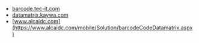 * [barcode.tec-it.com](https://barcode.tec-it.com/en/DataMatrix)
* [datamatrix.kaywa.com](http://datamatrix.kaywa.com/)
* [www.alcaidc.com](https://www.alcaidc.com/mobile/Solution/barcodeCodeDatamatrix.aspx)
